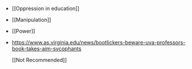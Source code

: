 - [[Oppression in education]]
- [[Manipulation]]
- [[Power]]
- https://www.as.virginia.edu/news/bootlickers-beware-uva-professors-book-takes-aim-sycophants
  
  [[Not Recommended]]